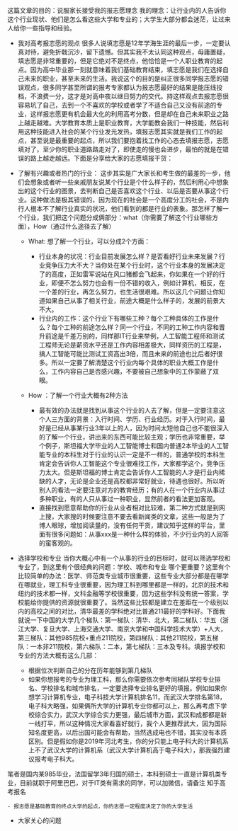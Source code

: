 这篇文章的目的：说服家长接受我的报志愿理念
我的理念：让行业内的人告诉你这个行业现状、他们是怎么看这些大学和专业的；大学生大部分都会迷茫，让过来人给你一些指导和经验。

- 我对高考报志愿的观点
	很多人说填志愿是12年学海生涯的最后一步，一定要认真对待，避免折戟沉沙，留下遗憾。但其实我不太认同这种观点，毋庸置疑，填志愿是非常重要的，但是它绝对不是终点，他恰恰是一个人职业教育的起点。因为高中毕业那一刻就意味着我们基础教育结束，填志愿是我们在选择自己未来的职业，甚至未来的生活。我说这个的目的是纠正很多同学报志愿的错误观点，很多同学甚至所谓的报考专家都认为报志愿最好的结果是能压线投档，不浪费一分，这才是对高中夜以继日努力的交代。持这样观点去报志愿很容易坑了自己，去到一个不喜欢的学校或者学了不适合自己又没有前途的专业，这样报志愿更有机会最大化的利用高考分数，但是却在自己未来职业之路上越走越难。大学教育本质上是职业教育，大学能教会我们一种技能，然后利用这种技能进入社会的某个行业发光发热，填报志愿其实就是我们工作的起点，甚至说是最重要的起点，所以我们要抱着找工作的心态去填报志愿，志愿填对了，至少你的职业道路路走对了，即使走的慢也会进步，最怕的就是在错误的路上越走越远。下面是分享给大家的志愿填报干货：
- 了解有兴趣或者热门的行业：
	这步其实是广大家长和考生做的最差的一步，他们会想象或者听一些亲戚朋友说某个行业是个什么样子的，然后利用心中想象出的这个行业的图景，去判断自己是否喜欢这个行业、以后是否要从事这个行业。这种做法是极其错误的，因为现在的社会是一个高度分工的社会，不是内行人根本不了解行业真实的状况，他们看到的都是行业的表象。那怎样了解一个行业，我们把这个问题分成俩部分：what（你需要了解这个行业哪些方面），How（通过什么途径去了解）

	- What: 想了解一个行业，可以分成2个方面：
		- 行业本身的状况：行业目前发展怎么样？是否看好行业未来发展？行业竞争压力大不大？当你处在某个行业时，这个行业本身的发展决定了的高度，正如雷军说站在风口猪都会飞起来，你如果在一个好的行业，即便不怎么努力也会有一份不错的收入，例如计算机，相反，在一个差的行业，再怎么努力，也生活很艰难。所以这几个问题让你知道如果自己从事了相关行业，前途大概是什么样子的，发展的前景大不大。
		- 行业内的工作：这个行业下有哪些工种？每个工种具体的工作是什么？每个工种的前途怎么样？同一个行业，不同的工种工作内容和晋升前途是千差万别的，同样那IT行业来举例，人工智能工程师和测试工程师无论是薪资水平还是工作内容相差极大，同样资历的工程是，搞人工智能可能比测试工资高出3倍，而且未来的前途也比后者好很多。所以一定要了解清楚这个行业内每个具体的职业大概工作是什么，工作内容自己是否感兴趣，不要被自己想象中的工作蒙蔽了双眼。

	- How ：了解一个行业大概有2种方法
		- 最有效的办法就是找到从事这个行业的人去了解，但是一定要注意这个人三方面的背景：入行时间、学历、行业经历。对于入行时间，最好是已经从事某行业3年以上的人，因为时间太短他自己也不能很深入的了解一个行业，讲出来的东西可能比较主观；学历也非常重要，举个例子，斯坦福大学毕业的人工智能博士和国内普通2本毕业的人工智能专业的本科生对于行业的认识一定是不一样的，普通学校的本科生肯定会告诉你人工智能这个专业很难找工作，大家都学这个，竞争压力太大。但是斯坦福的博士肯定会告诉你人工智能的人才是行业内稀缺的人才，无论是企业还是高校都非常好就业，待遇也很好。所以听别人的看法一定要注意对方的教育经历；有的人在一个行业内从事过多种职业，有的人只从事过一种职业，显然前者的看法更加客观。
		- 直接找到愿意帮助你的行业从业者相对比较难，第二种方式就是到网上搜，大家搜的时候要注意不要去看新闻类的文章，这些一般是为了博人眼球，增加阅读量的，没有任何干货，建议知乎这样的平台，里面有很多问题如：从事xxx是一种什么样的体验，不少行业内的人回答的蛮客观的。

- 选择学校和专业
当你大概心中有一个从事的行业的目标时，就可以筛选学校和专业了，到这里有个很经典的问题：学校、城市和专业 哪个更重要？这里有个比较简单的办法：医学、师范类专业城市很重要，这些专业大部分都是在哪学在哪就业，理工科专业很重要，因为理工科到哪里都是一样的，北京的技术和纽约的技术都一样，文科金融等学校很重要，因为这些学科没有统一答案，学校能给你提供的资源就很重要了。当然这些比较都是建立在差距在一个级别以内的高校之间的对比，清华最差的学科绝对比普通211最好的学科好。下面我就说一下中国的大学几个梯队：第一梯队：清华、北大，第二梯队：华五（浙江大学、复旦大学、上海交通大学、南京大学和中国科学技术大学）+人大，第三梯队：其他985院校+重点211院校，第四梯队：其他211院校，第五梯队：一本非211院校，第六梯队：二本，第七梯队：三本及专科。填报学校和专业的方法大概有这么几部：
	- 根据位次判断自己的分在历年能够到第几梯队
	- 如果你想报考的专业为理工科，那么你需要依次参考同梯队学校专业排名、学校排名和城市排名，一定要选择专业排名更好的填报。例如如果你想学习计算机专业，电子科技大学计算机排名11，而武汉大学排名第18，电子科大略强，如果俩所大学的计算机专业你都可以上，那么再考虑下学校综合实力，武汉大学综合实力更强，最后城市方面，武汉和成都都是新一线打平，所以这种情况大家看喜好就行，我个人更推荐武大，因为国际知名度更高，以后出国可能会有帮助，当然选成电也不错，其实没有本质区别。但是假如你是2019年河北考生，你的分只能上电子科大的计算机系上不了武汉大学的计算机系（武汉大学计算机高于电子科大），那我强烈建议报考电子科大。





笔者是国内某985毕业，法国留学3年归国的硕士，本科到硕士一直是计算机类专业，目前就职于阿里巴巴，对于IT类有需求的同学，可以加微信，请备注 知乎高考报名


	- 报志愿是基础教育的终点大学的起点，你的志愿一定程度决定了你的大学生活
- 大家关心的问题




